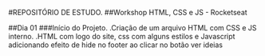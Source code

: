 
#REPOSITÓRIO DE ESTUDO.
##Workshop HTML, CSS e JS - Rocketseat

##Dia 01
###Início do Projeto.
.Criação de um arquivo HTML com CSS e JS interno.
.HTML com logo do site, css com alguns estilos e Javascript adicionando efeito de hide no footer ao clicar no botão ver ideias
